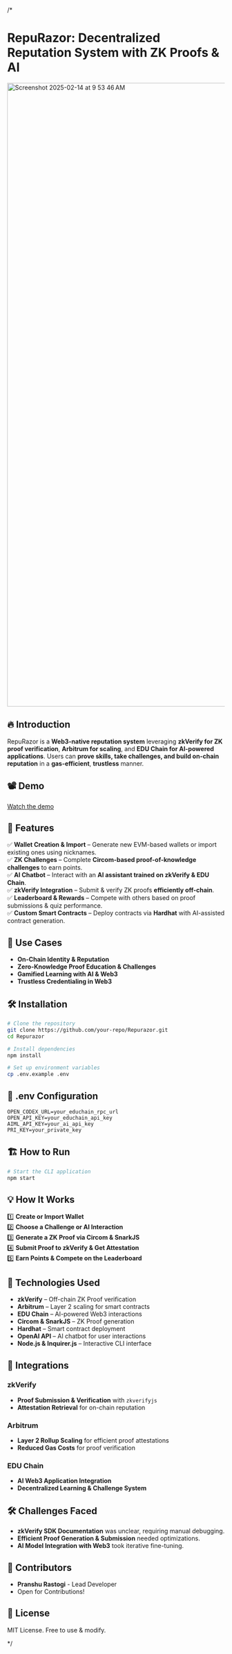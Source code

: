 /*
# RepuRazor: Decentralized Reputation System with ZK Proofs & AI

<img width="1440" alt="Screenshot 2025-02-14 at 9 53 46 AM" src="https://github.com/user-attachments/assets/75656e6e-7e56-4a41-93e4-06d9f083e95a" />


## 🔥 Introduction
RepuRazor is a **Web3-native reputation system** leveraging **zkVerify for ZK proof verification**, **Arbitrum for scaling**, and **EDU Chain for AI-powered applications**. Users can **prove skills, take challenges, and build on-chain reputation** in a **gas-efficient**, **trustless** manner.

## 📽️ Demo
[Watch the demo](Repurazor_demo.mp4)

## 🚀 Features
✅ **Wallet Creation & Import** – Generate new EVM-based wallets or import existing ones using nicknames.  
✅ **ZK Challenges** – Complete **Circom-based proof-of-knowledge challenges** to earn points.  
✅ **AI Chatbot** – Interact with an **AI assistant trained on zkVerify & EDU Chain**.  
✅ **zkVerify Integration** – Submit & verify ZK proofs **efficiently off-chain**.  
✅ **Leaderboard & Rewards** – Compete with others based on proof submissions & quiz performance.  
✅ **Custom Smart Contracts** – Deploy contracts via **Hardhat** with AI-assisted contract generation.  

## 🎯 Use Cases
- **On-Chain Identity & Reputation**  
- **Zero-Knowledge Proof Education & Challenges**  
- **Gamified Learning with AI & Web3**  
- **Trustless Credentialing in Web3**  

## 🛠️ Installation
```sh
# Clone the repository
git clone https://github.com/your-repo/Repurazor.git
cd Repurazor

# Install dependencies
npm install

# Set up environment variables
cp .env.example .env
```

## 📂 .env Configuration
```env
OPEN_CODEX_URL=your_educhain_rpc_url
OPEN_API_KEY=your_educhain_api_key
AIML_API_KEY=your_ai_api_key
PRI_KEY=your_private_key
```

## 🏗️ How to Run
```sh
# Start the CLI application
npm start
```

## 💡 How It Works
1️⃣ **Create or Import Wallet**  
2️⃣ **Choose a Challenge or AI Interaction**  
3️⃣ **Generate a ZK Proof via Circom & SnarkJS**  
4️⃣ **Submit Proof to zkVerify & Get Attestation**  
5️⃣ **Earn Points & Compete on the Leaderboard**  

## 📌 Technologies Used
- **zkVerify** – Off-chain ZK Proof verification
- **Arbitrum** – Layer 2 scaling for smart contracts
- **EDU Chain** – AI-powered Web3 interactions
- **Circom & SnarkJS** – ZK Proof generation
- **Hardhat** – Smart contract deployment
- **OpenAI API** – AI chatbot for user interactions
- **Node.js & Inquirer.js** – Interactive CLI interface

## 🔗 Integrations
### **zkVerify**  
- **Proof Submission & Verification** with `zkverifyjs`  
- **Attestation Retrieval** for on-chain reputation  

### **Arbitrum**  
- **Layer 2 Rollup Scaling** for efficient proof attestations  
- **Reduced Gas Costs** for proof verification  

### **EDU Chain**  
- **AI Web3 Application Integration**  
- **Decentralized Learning & Challenge System**  

## 🛠️ Challenges Faced
- **zkVerify SDK Documentation** was unclear, requiring manual debugging.  
- **Efficient Proof Generation & Submission** needed optimizations.  
- **AI Model Integration with Web3** took iterative fine-tuning.  

## 🤝 Contributors
- **Pranshu Rastogi** - Lead Developer  
- Open for Contributions!

## 📜 License
MIT License. Free to use & modify. 

*/
